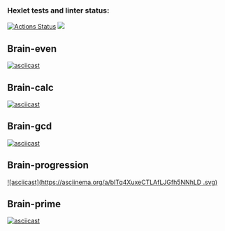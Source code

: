 ### Hexlet tests and linter status:
[![Actions Status](https://github.com/sxemixa/frontend-project-44/workflows/hexlet-check/badge.svg)](https://github.com/sxemixa/frontend-project-44/actions)
<a href="https://codeclimate.com/github/sxemixa/frontend-project-44/maintainability"><img src="https://api.codeclimate.com/v1/badges/aa917ed5c8654ad64a1f/maintainability" /></a>

## Brain-even
[![asciicast](https://asciinema.org/a/MtD8GjmEpZtePgQHGtrgaadKd.svg)](https://asciinema.org/a/MtD8GjmEpZtePgQHGtrgaadKd)

## Brain-calc
[![asciicast](https://asciinema.org/a/3xih5cODNVKlSghPcVb7Gfxcl.svg)](https://asciinema.org/a/3xih5cODNVKlSghPcVb7Gfxcl)

## Brain-gcd
[![asciicast](https://asciinema.org/a/S8Dh46lI9Mlk2qiCrHwnBIyOP.svg)](https://asciinema.org/a/S8Dh46lI9Mlk2qiCrHwnBIyOP)

## Brain-progression
[![asciicast](https://asciinema.org/a/bITq4XuxeCTLAfLJGfh5NNhLD
.svg)](https://asciinema.org/a/bITq4XuxeCTLAfLJGfh5NNhLD)

## Brain-prime
[![asciicast](https://asciinema.org/a/LwVLDzuAr3aiRGcUp7xZQieis.svg)](https://asciinema.org/a/LwVLDzuAr3aiRGcUp7xZQieis)